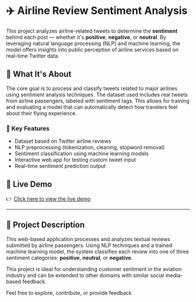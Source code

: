 # ✈️ Airline Review Sentiment Analysis

This project analyzes airline-related tweets to determine the **sentiment** behind each post — whether it's **positive**, **negative**, or **neutral**. By leveraging natural language processing (NLP) and machine learning, the model offers insights into public perception of airline services based on real-time Twitter data.

## 🧠 What It's About

The core goal is to process and classify tweets related to major airlines using sentiment analysis techniques. The dataset used includes real tweets from airline passengers, labeled with sentiment tags. This allows for training and evaluating a model that can automatically detect how travelers feel about their flying experience.

### 🔑 Key Features
- Dataset based on Twitter airline reviews  
- NLP preprocessing (tokenization, cleaning, stopword removal)  
- Sentiment classification using machine learning models  
- Interactive web app for testing custom tweet input  
- Real-time sentiment prediction output  

## 🚀 Live Demo

👉 [Click here to view the live demo](https://airline-review-sentiment-analysis.streamlit.app/)

---

## 📝 Project Description
This web-based application processes and analyzes textual reviews submitted by airline passengers. Using NLP techniques and a trained machine learning model, the system classifies each review into one of three sentiment categories: **positive**, **neutral**, or **negative**.



This project is ideal for understanding customer sentiment in the aviation industry and can be extended to other domains with similar social media-based feedback.

Feel free to explore, contribute, or provide feedback

